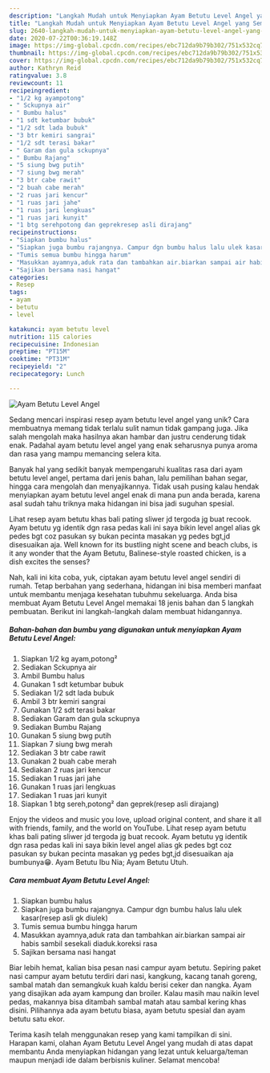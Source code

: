 ```yaml
---
description: "Langkah Mudah untuk Menyiapkan Ayam Betutu Level Angel yang Sempurna"
title: "Langkah Mudah untuk Menyiapkan Ayam Betutu Level Angel yang Sempurna"
slug: 2640-langkah-mudah-untuk-menyiapkan-ayam-betutu-level-angel-yang-sempurna
date: 2020-07-22T00:36:19.148Z
image: https://img-global.cpcdn.com/recipes/ebc712da9b79b302/751x532cq70/ayam-betutu-level-angel-foto-resep-utama.jpg
thumbnail: https://img-global.cpcdn.com/recipes/ebc712da9b79b302/751x532cq70/ayam-betutu-level-angel-foto-resep-utama.jpg
cover: https://img-global.cpcdn.com/recipes/ebc712da9b79b302/751x532cq70/ayam-betutu-level-angel-foto-resep-utama.jpg
author: Kathryn Reid
ratingvalue: 3.8
reviewcount: 11
recipeingredient:
- "1/2 kg ayampotong"
- " Sckupnya air"
- " Bumbu halus"
- "1 sdt ketumbar bubuk"
- "1/2 sdt lada bubuk"
- "3 btr kemiri sangrai"
- "1/2 sdt terasi bakar"
- " Garam dan gula sckupnya"
- " Bumbu Rajang"
- "5 siung bwg putih"
- "7 siung bwg merah"
- "3 btr cabe rawit"
- "2 buah cabe merah"
- "2 ruas jari kencur"
- "1 ruas jari jahe"
- "1 ruas jari lengkuas"
- "1 ruas jari kunyit"
- "1 btg serehpotong dan geprekresep asli dirajang"
recipeinstructions:
- "Siapkan bumbu halus"
- "Siapkan juga bumbu rajangnya. Campur dgn bumbu halus lalu ulek kasar(resep asli gk diulek)"
- "Tumis semua bumbu hingga harum"
- "Masukkan ayamnya,aduk rata dan tambahkan air.biarkan sampai air habis sambil sesekali diaduk.koreksi rasa"
- "Sajikan bersama nasi hangat"
categories:
- Resep
tags:
- ayam
- betutu
- level

katakunci: ayam betutu level 
nutrition: 115 calories
recipecuisine: Indonesian
preptime: "PT15M"
cooktime: "PT31M"
recipeyield: "2"
recipecategory: Lunch

---
```



![Ayam Betutu Level Angel](https://img-global.cpcdn.com/recipes/ebc712da9b79b302/751x532cq70/ayam-betutu-level-angel-foto-resep-utama.jpg)

Sedang mencari inspirasi resep ayam betutu level angel yang unik? Cara membuatnya memang tidak terlalu sulit namun tidak gampang juga. Jika salah mengolah maka hasilnya akan hambar dan justru cenderung tidak enak. Padahal ayam betutu level angel yang enak seharusnya punya aroma dan rasa yang mampu memancing selera kita.

Banyak hal yang sedikit banyak mempengaruhi kualitas rasa dari ayam betutu level angel, pertama dari jenis bahan, lalu pemilihan bahan segar, hingga cara mengolah dan menyajikannya. Tidak usah pusing kalau hendak menyiapkan ayam betutu level angel enak di mana pun anda berada, karena asal sudah tahu triknya maka hidangan ini bisa jadi suguhan spesial.

Lihat resep ayam betutu khas bali pating sliwer jd tergoda jg buat recook. Ayam betutu yg identik dgn rasa pedas kali ini saya bikin level angel alias gk pedes bgt coz pasukan sy bukan pecinta masakan yg pedes bgt,jd disesuaikan aja. Well known for its bustling night scene and beach clubs, is it any wonder that the Ayam Betutu, Balinese-style roasted chicken, is a dish excites the senses?


Nah, kali ini kita coba, yuk, ciptakan ayam betutu level angel sendiri di rumah. Tetap berbahan yang sederhana, hidangan ini bisa memberi manfaat untuk membantu menjaga kesehatan tubuhmu sekeluarga. Anda bisa membuat Ayam Betutu Level Angel memakai 18 jenis bahan dan 5 langkah pembuatan. Berikut ini langkah-langkah dalam membuat hidangannya.

<!--inarticleads1-->

##### Bahan-bahan dan bumbu yang digunakan untuk menyiapkan Ayam Betutu Level Angel:

1. Siapkan 1/2 kg ayam,potong²
1. Sediakan  Sckupnya air
1. Ambil  Bumbu halus
1. Gunakan 1 sdt ketumbar bubuk
1. Sediakan 1/2 sdt lada bubuk
1. Ambil 3 btr kemiri sangrai
1. Gunakan 1/2 sdt terasi bakar
1. Sediakan  Garam dan gula sckupnya
1. Sediakan  Bumbu Rajang
1. Gunakan 5 siung bwg putih
1. Siapkan 7 siung bwg merah
1. Sediakan 3 btr cabe rawit
1. Gunakan 2 buah cabe merah
1. Sediakan 2 ruas jari kencur
1. Sediakan 1 ruas jari jahe
1. Gunakan 1 ruas jari lengkuas
1. Sediakan 1 ruas jari kunyit
1. Siapkan 1 btg sereh,potong² dan geprek(resep asli dirajang)


Enjoy the videos and music you love, upload original content, and share it all with friends, family, and the world on YouTube. Lihat resep ayam betutu khas bali pating sliwer jd tergoda jg buat recook. Ayam betutu yg identik dgn rasa pedas kali ini saya bikin level angel alias gk pedes bgt coz pasukan sy bukan pecinta masakan yg pedes bgt,jd disesuaikan aja bumbunya😁. Ayam Betutu Ibu Nia; Ayam Betutu Utuh. 

<!--inarticleads2-->

##### Cara membuat Ayam Betutu Level Angel:

1. Siapkan bumbu halus
1. Siapkan juga bumbu rajangnya. Campur dgn bumbu halus lalu ulek kasar(resep asli gk diulek)
1. Tumis semua bumbu hingga harum
1. Masukkan ayamnya,aduk rata dan tambahkan air.biarkan sampai air habis sambil sesekali diaduk.koreksi rasa
1. Sajikan bersama nasi hangat


Biar lebih hemat, kalian bisa pesan nasi campur ayam betutu. Sepiring paket nasi campur ayam betutu terdiri dari nasi, kangkung, kacang tanah goreng, sambal matah dan semangkuk kuah kaldu berisi ceker dan nangka. Ayam yang disajikan ada ayam kampung dan broiler. Kalau masih mau naikin level pedas, makannya bisa ditambah sambal matah atau sambal kering khas disini. Pilihannya ada ayam betutu biasa, ayam betutu spesial dan ayam betutu satu ekor. 

Terima kasih telah menggunakan resep yang kami tampilkan di sini. Harapan kami, olahan Ayam Betutu Level Angel yang mudah di atas dapat membantu Anda menyiapkan hidangan yang lezat untuk keluarga/teman maupun menjadi ide dalam berbisnis kuliner. Selamat mencoba!
